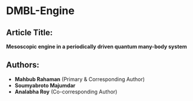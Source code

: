 # DMBL-Engine

## Article Title:
**Mesoscopic engine in a periodically driven quantum many-body system**

## Authors:
- **Mahbub Rahaman** (Primary & Corresponding Author)
- **Soumyabroto Majumdar**
- **Analabha Roy** (Co-corresponding Author)
